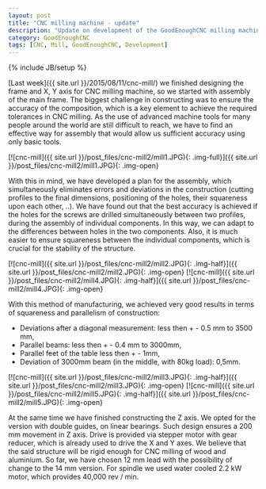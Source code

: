 ```yaml
---
layout: post
title: "CNC milling machine - update"
description: "Update on development of the GoodEnoughCNC milling machine."
category: GoodEnoughCNC
tags: [CNC, Mill, GoodEnoughCNC, Development]
---
```

{% include JB/setup %}

[Last week]({{ site.url }}/2015/08/11/cnc-mill/) we finished designing the frame and X, Y axis for CNC milling machine, so we started with assembly of the main frame. The biggest challenge in constructing was to ensure the accuracy of the composition, which is a key element to achieve the required tolerances in CNC milling. As the use of advanced machine tools for many people around the world are still difficult to reach, we have to find an effective way for assembly that would allow us sufficient accuracy using only basic tools.

[![cnc-mill]({{ site.url }}/post_files/cnc-mill2/mill1.JPG){: .img-full}]({{ site.url }}/post_files/cnc-mill2/mill1.JPG){: .img-open}


With this in mind, we have developed a plan for the assembly, which simultaneously eliminates errors and deviations in the construction (cutting profiles to the final dimensions, positioning of the holes, their squareness upon each other, ..). We have found out that the best accuracy is achieved if the holes for the screws are drilled simultaneously between two profiles, during the assembly of individual components.  In this way, we can adapt to the differences between holes in the two components. Also, it is much easier to ensure squareness between the individual components, which is crucial for the stability of the structure.

[![cnc-mill]({{ site.url }}/post_files/cnc-mill2/mill2.JPG){: .img-half}]({{ site.url }}/post_files/cnc-mill2/mill2.JPG){: .img-open}
[![cnc-mill]({{ site.url }}/post_files/cnc-mill2/mill4.JPG){: .img-half}]({{ site.url }}/post_files/cnc-mill2/mill4.JPG){: .img-open}

With this method of manufacturing, we achieved very good results in terms of squareness and parallelism of construction:
- Deviations after a diagonal measurement: less then + - 0.5 mm to 3500 mm,
- Parallel beams: less then + - 0.4 mm to 3000mm,
- Parallel feet of the table less then + - 1mm,
- Deviation of 3000mm beam (in the middle, with 80kg load): 0,5mm.

[![cnc-mill]({{ site.url }}/post_files/cnc-mill2/mill3.JPG){: .img-half}]({{ site.url }}/post_files/cnc-mill2/mill3.JPG){: .img-open}
[![cnc-mill]({{ site.url }}/post_files/cnc-mill2/mill5.JPG){: .img-half}]({{ site.url }}/post_files/cnc-mill2/mill5.JPG){: .img-open}

At the same time we have finished constructing the Z axis. We opted for the version with double guides, on linear bearings. Such design ensures a 200 mm movement in Z axis. Drive is provided via stepper motor with gear reducer, which is already used to drive the X and Y axes. We believe that the said structure will be rigid enough for CNC milling of wood and aluminium. So far, we have chosen 12 mm lead with the possibility of change to the 14 mm version. For spindle we used water cooled 2.2 kW motor, which provides 40,000 rev / min.








